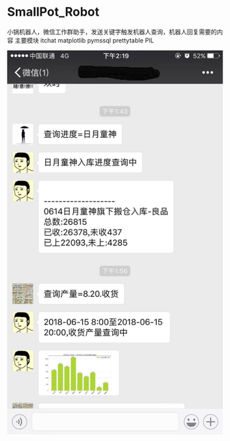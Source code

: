 # SmallPot_Robot
小锅机器人，微信工作群助手，发送关键字触发机器人查询，机器人回复需要的内容
主要模块
itchat
matplotlib
pymssql
prettytable
PIL

![示例图片](https://raw.githubusercontent.com/SmallPotY/SmallPot_Robot/master/Screenshots/20180615141943.jpg)
